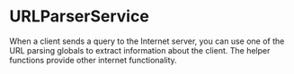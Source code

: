 # URLParserService


When a client sends a query to the Internet server, you can use one of the URL parsing globals to extract information about the client. The helper functions provide other internet functionality.

